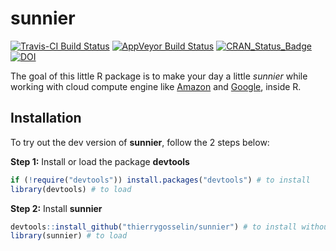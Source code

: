 # sunnier
[![Travis-CI Build Status](https://travis-ci.org/thierrygosselin/sunnier.svg?branch=master)](https://travis-ci.org/thierrygosselin/sunnier)
[![AppVeyor Build Status](https://ci.appveyor.com/api/projects/status/github/thierrygosselin/sunnier?branch=master&svg=true)](https://ci.appveyor.com/project/thierrygosselin/sunnier)
[![CRAN_Status_Badge](http://www.r-pkg.org/badges/version/sunnier)](https://cran.r-project.org/package=sunnier)
[![DOI](https://zenodo.org/badge/14548/thierrygosselin/sunnier.svg)](https://zenodo.org/badge/latestdoi/14548/thierrygosselin/sunnier)


The goal of this little R package is to make your day a little *sunnier* while working with 
cloud compute engine like 
[Amazon](https://console.aws.amazon.com/ec2) and 
[Google](https://cloud.google.com), inside R.

## Installation
To try out the dev version of **sunnier**, follow the 2 steps below:

**Step 1:** Install or load the package **devtools**
```r
if (!require("devtools")) install.packages("devtools") # to install
library(devtools) # to load
```

**Step 2:** Install **sunnier**
```r
devtools::install_github("thierrygosselin/sunnier") # to install without vignettes
library(sunnier) # to load
```
